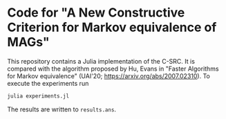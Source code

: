 # Code for "A New Constructive Criterion for Markov equivalence of MAGs"
This repository contains a Julia implementation of the C-SRC. It is compared with the algorithm proposed by Hu, Evans in "Faster Algorithms for Markov equivalence" (UAI'20; https://arxiv.org/abs/2007.02310). To execute the experiments run
```julia
julia experiments.jl
```
The results are written to ```results.ans```.
